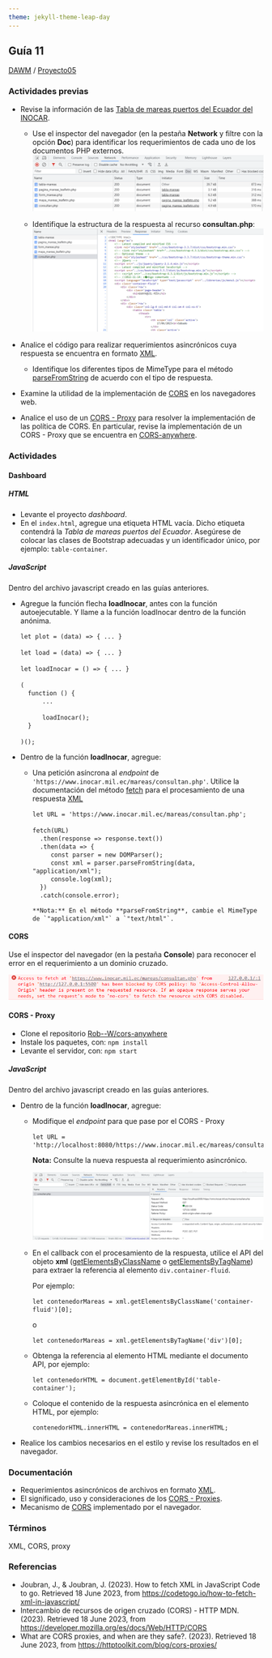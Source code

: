 ```yaml
---
theme: jekyll-theme-leap-day
---
```


## Guía 11

[DAWM](/DAWM/) / [Proyecto05](/DAWM/proyectos/2023/proyecto05)

### Actividades previas

* Revise la información de las [Tabla de mareas puertos del Ecuador del INOCAR](https://www.inocar.mil.ec/web/index.php/productos/tabla-mareas).

	- Use el inspector del navegador (en la pestaña **Network** y filtre con la opción **Doc**) para identificar los requerimientos de cada uno de los documentos PHP externos. 
  	![docs](imagenes/docs.png)

  - Identifique la estructura de la respuesta al recurso **consultan.php**:
  	![consultan](imagenes/consultan.png)

* Analice el código para realizar requerimientos asincrónicos cuya respuesta se encuentra en formato [XML](https://codetogo.io/how-to-fetch-xml-in-javascript/).
	- Identifique los diferentes tipos de MimeType para el método [parseFromString](https://developer.mozilla.org/en-US/docs/Web/API/DOMParser/parseFromString) de acuerdo con el tipo de respuesta.

* Examine la utilidad de la implementación de [CORS](https://developer.mozilla.org/es/docs/Web/HTTP/CORS) en los navegadores web.

* Analice el uso de un [CORS - Proxy](https://httptoolkit.com/blog/cors-proxies/) para resolver la implementación de las política de CORS. En particular, revise la implementación de un CORS - Proxy que se encuentra en [CORS-anywhere](https://github.com/Rob--W/cors-anywhere).

 
### Actividades

#### Dashboard

##### HTML

* Levante el proyecto _dashboard_.
* En el `index.html`, agregue una etiqueta HTML vacía. Dicho etiqueta contendrá la _Tabla de mareas puertos del Ecuador_. Asegúrese de colocar las clases de Bootstrap adecuadas y un identificador único, por ejemplo: `table-container`. 

##### JavaScript

Dentro del archivo javascript creado en las guías anteriores.

* Agregue la función flecha **loadInocar**, antes con la función autoejecutable. Y llame a la función loadInocar dentro de la función anónima.

  ```
  let plot = (data) => { ... }

  let load = (data) => { ... }
  
  let loadInocar = () => { ... }

  (
    function () { 
    	... 

    	loadInocar();
    }

  )();
  ```

* Dentro de la función **loadInocar**, agregue:

  - Una petición asíncrona al _endpoint_ de `'https://www.inocar.mil.ec/mareas/consultan.php'`. Utilice la documentación del método [fetch](https://www.javascripttutorial.net/javascript-fetch-api/) para el procesamiento de una respuesta [XML](https://codetogo.io/how-to-fetch-xml-in-javascript/)

	  ```
	  let URL = 'https://www.inocar.mil.ec/mareas/consultan.php';

	  fetch(URL)
	 	.then(response => response.text())
		.then(data => {
		   const parser = new DOMParser();
		   const xml = parser.parseFromString(data, "application/xml");
		   console.log(xml);
		})
		.catch(console.error);
	  ```
		
		**Nota:** En el método **parseFromString**, cambie el MimeType de `"application/xml"` a `"text/html"`.


#### CORS

Use el inspector del navegador (en la pestaña **Console**) para reconocer el error en el requerimiento a un dominio cruzado. 

![cors](imagenes/cors.png)

#### CORS - Proxy

* Clone el repositorio [Rob--W/cors-anywhere](https://github.com/Rob--W/cors-anywhere) 
* Instale los paquetes, con: `npm install`
* Levante el servidor, con: `npm start`

##### JavaScript

Dentro del archivo javascript creado en las guías anteriores.

* Dentro de la función **loadInocar**, agregue:

	- Modifique el _endpoint_ para que pase por el CORS - Proxy

		```
	  let URL = 'http://localhost:8080/https://www.inocar.mil.ec/mareas/consultan.php';
	  ```

		**Nota:** Consulte la nueva respuesta al requerimiento asincrónico.

		![proxyconsultan](imagenes/proxyconsultan.png)


	- En el callback con el procesamiento de la respuesta, utilice el API del objeto **xml** ([getElementsByClassName](https://developer.mozilla.org/es/docs/Web/API/Document/getElementsByClassName) o [getElementsByTagName](https://developer.mozilla.org/es/docs/Web/API/Document/getElementsByTagName)) para extraer la referencia al elemento `div.container-fluid`.

  		Por ejemplo:

	  ```
	  let contenedorMareas = xml.getElementsByClassName('container-fluid')[0];
	  ```

	  o 

	  ```
	  let contenedorMareas = xml.getElementsByTagName('div')[0];
	  ```

  - Obtenga la referencia al elemento HTML mediante el documento API, por ejemplo:
  	  
	  ```
	  let contenedorHTML = document.getElementById('table-container');
	  ```

  - Coloque el contenido de la respuesta asincrónica en el elemento HTML, por ejemplo:

	  ```
	  contenedorHTML.innerHTML = contenedorMareas.innerHTML;
	  ```

* Realice los cambios necesarios en el estilo y revise los resultados en el navegador.

### Documentación

* Requerimientos asincrónicos de archivos en formato [XML](https://codetogo.io/how-to-fetch-xml-in-javascript/).
* El significado, uso y consideraciones de los [CORS - Proxies](https://httptoolkit.com/blog/cors-proxies/).
* Mecanismo de [CORS](https://developer.mozilla.org/es/docs/Web/HTTP/CORS) implementado por el navegador.

### Términos

XML, CORS, proxy

### Referencias

* Joubran, J., & Joubran, J. (2023). How to fetch XML in JavaScript  Code to go. Retrieved 18 June 2023, from https://codetogo.io/how-to-fetch-xml-in-javascript/
* Intercambio de recursos de origen cruzado (CORS) - HTTP MDN. (2023). Retrieved 18 June 2023, from https://developer.mozilla.org/es/docs/Web/HTTP/CORS
* What are CORS proxies, and when are they safe?. (2023). Retrieved 18 June 2023, from https://httptoolkit.com/blog/cors-proxies/